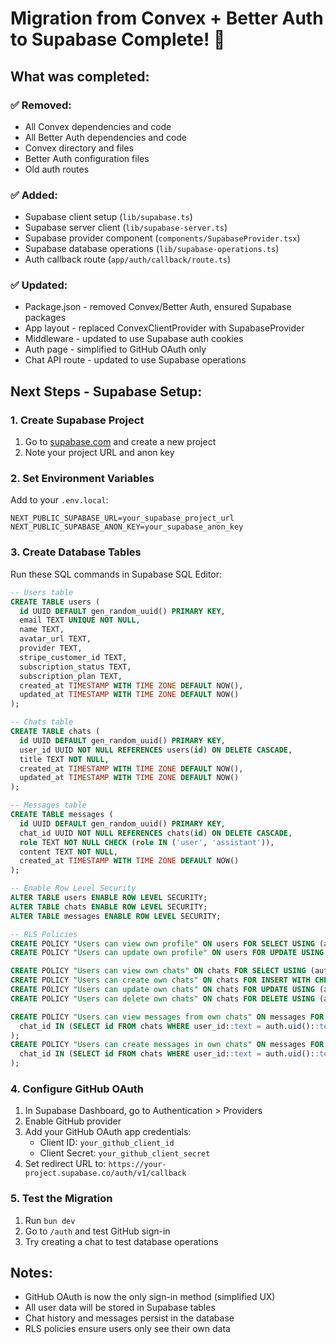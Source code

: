 # Migration from Convex + Better Auth to Supabase Complete! 🎉

## What was completed:

### ✅ Removed:
- All Convex dependencies and code
- All Better Auth dependencies and code  
- Convex directory and files
- Better Auth configuration files
- Old auth routes

### ✅ Added:
- Supabase client setup (`lib/supabase.ts`)
- Supabase server client (`lib/supabase-server.ts`) 
- Supabase provider component (`components/SupabaseProvider.tsx`)
- Supabase database operations (`lib/supabase-operations.ts`)
- Auth callback route (`app/auth/callback/route.ts`)

### ✅ Updated:
- Package.json - removed Convex/Better Auth, ensured Supabase packages
- App layout - replaced ConvexClientProvider with SupabaseProvider
- Middleware - updated to use Supabase auth cookies
- Auth page - simplified to GitHub OAuth only
- Chat API route - updated to use Supabase operations

## Next Steps - Supabase Setup:

### 1. Create Supabase Project
1. Go to [supabase.com](https://supabase.com) and create a new project
2. Note your project URL and anon key

### 2. Set Environment Variables
Add to your `.env.local`:
```
NEXT_PUBLIC_SUPABASE_URL=your_supabase_project_url
NEXT_PUBLIC_SUPABASE_ANON_KEY=your_supabase_anon_key
```

### 3. Create Database Tables
Run these SQL commands in Supabase SQL Editor:

```sql
-- Users table
CREATE TABLE users (
  id UUID DEFAULT gen_random_uuid() PRIMARY KEY,
  email TEXT UNIQUE NOT NULL,
  name TEXT,
  avatar_url TEXT,
  provider TEXT,
  stripe_customer_id TEXT,
  subscription_status TEXT,
  subscription_plan TEXT,
  created_at TIMESTAMP WITH TIME ZONE DEFAULT NOW(),
  updated_at TIMESTAMP WITH TIME ZONE DEFAULT NOW()
);

-- Chats table  
CREATE TABLE chats (
  id UUID DEFAULT gen_random_uuid() PRIMARY KEY,
  user_id UUID NOT NULL REFERENCES users(id) ON DELETE CASCADE,
  title TEXT NOT NULL,
  created_at TIMESTAMP WITH TIME ZONE DEFAULT NOW(),
  updated_at TIMESTAMP WITH TIME ZONE DEFAULT NOW()
);

-- Messages table
CREATE TABLE messages (
  id UUID DEFAULT gen_random_uuid() PRIMARY KEY,
  chat_id UUID NOT NULL REFERENCES chats(id) ON DELETE CASCADE,
  role TEXT NOT NULL CHECK (role IN ('user', 'assistant')),
  content TEXT NOT NULL,
  created_at TIMESTAMP WITH TIME ZONE DEFAULT NOW()
);

-- Enable Row Level Security
ALTER TABLE users ENABLE ROW LEVEL SECURITY;
ALTER TABLE chats ENABLE ROW LEVEL SECURITY;
ALTER TABLE messages ENABLE ROW LEVEL SECURITY;

-- RLS Policies
CREATE POLICY "Users can view own profile" ON users FOR SELECT USING (auth.uid()::text = id::text);
CREATE POLICY "Users can update own profile" ON users FOR UPDATE USING (auth.uid()::text = id::text);

CREATE POLICY "Users can view own chats" ON chats FOR SELECT USING (auth.uid()::text = user_id::text);
CREATE POLICY "Users can create own chats" ON chats FOR INSERT WITH CHECK (auth.uid()::text = user_id::text);
CREATE POLICY "Users can update own chats" ON chats FOR UPDATE USING (auth.uid()::text = user_id::text);
CREATE POLICY "Users can delete own chats" ON chats FOR DELETE USING (auth.uid()::text = user_id::text);

CREATE POLICY "Users can view messages from own chats" ON messages FOR SELECT USING (
  chat_id IN (SELECT id FROM chats WHERE user_id::text = auth.uid()::text)
);
CREATE POLICY "Users can create messages in own chats" ON messages FOR INSERT WITH CHECK (
  chat_id IN (SELECT id FROM chats WHERE user_id::text = auth.uid()::text)
);
```

### 4. Configure GitHub OAuth
1. In Supabase Dashboard, go to Authentication > Providers
2. Enable GitHub provider
3. Add your GitHub OAuth app credentials:
   - Client ID: `your_github_client_id`
   - Client Secret: `your_github_client_secret`
4. Set redirect URL to: `https://your-project.supabase.co/auth/v1/callback`

### 5. Test the Migration
1. Run `bun dev`
2. Go to `/auth` and test GitHub sign-in
3. Try creating a chat to test database operations

## Notes:
- GitHub OAuth is now the only sign-in method (simplified UX)
- All user data will be stored in Supabase tables
- Chat history and messages persist in the database
- RLS policies ensure users only see their own data 